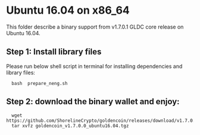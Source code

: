# Ubuntu 16.04 on x86_64

This folder describe a binary support from v1.7.0.1 GLDC core release on Ubuntu 16.04.

## Step 1: Install library files
Please run below shell script in terminal for installing dependencies and library files:
```
  bash  prepare_neng.sh
```

## Step 2: download the binary wallet and enjoy:
```
  wget https://github.com/ShorelineCrypto/goldencoin/releases/download/v1.7.0.0/goldencoin_v1.7.0.0_ubuntu16.04.tgz
  tar xvfz goldencoin_v1.7.0.0_ubuntu16.04.tgz
```
